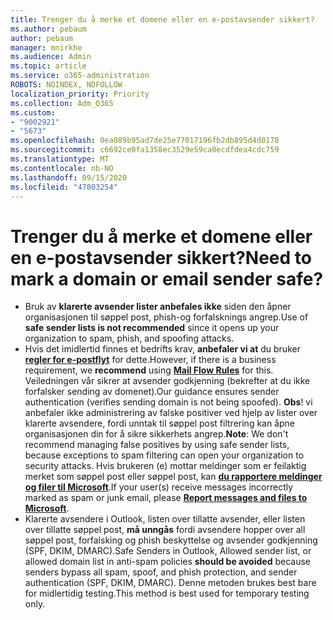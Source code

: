 ```yaml
---
title: Trenger du å merke et domene eller en e-postavsender sikkert?
ms.author: pebaum
author: pebaum
manager: mnirkhe
ms.audience: Admin
ms.topic: article
ms.service: o365-administration
ROBOTS: NOINDEX, NOFOLLOW
localization_priority: Priority
ms.collection: Adm_O365
ms.custom:
- "9002921"
- "5673"
ms.openlocfilehash: 0ea089b95ad7de25e77017196fb2db895d4d0178
ms.sourcegitcommit: c6692ce0fa1358ec3529e59ca0ecdfdea4cdc759
ms.translationtype: MT
ms.contentlocale: nb-NO
ms.lasthandoff: 09/15/2020
ms.locfileid: "47803254"
---
```

# <a name="need-to-mark-a-domain-or-email-sender-safe"></a><span data-ttu-id="3102f-102">Trenger du å merke et domene eller en e-postavsender sikkert?</span><span class="sxs-lookup"><span data-stu-id="3102f-102">Need to mark a domain or email sender safe?</span></span>

- <span data-ttu-id="3102f-103">Bruk av **klarerte avsender lister anbefales ikke** siden den åpner organisasjonen til søppel post, phish-og forfalsknings angrep.</span><span class="sxs-lookup"><span data-stu-id="3102f-103">Use of **safe sender lists is not recommended** since it opens up your organization to spam, phish, and spoofing attacks.</span></span>
- <span data-ttu-id="3102f-104">Hvis det imidlertid finnes et bedrifts krav, **anbefaler vi at** du bruker **[regler for e-postflyt](https://docs.microsoft.com/microsoft-365/security/office-365-security/create-safe-sender-lists-in-office-365?view=o365-worldwide#recommended-use-mail-flow-rules)** for dette.</span><span class="sxs-lookup"><span data-stu-id="3102f-104">However, if there is a business requirement, we **recommend** using **[Mail Flow Rules](https://docs.microsoft.com/microsoft-365/security/office-365-security/create-safe-sender-lists-in-office-365?view=o365-worldwide#recommended-use-mail-flow-rules)** for this.</span></span> <span data-ttu-id="3102f-105">Veiledningen vår sikrer at avsender godkjenning (bekrefter at du ikke forfalsker sending av domenet).</span><span class="sxs-lookup"><span data-stu-id="3102f-105">Our guidance ensures sender authentication (verifies sending domain is not being spoofed).</span></span> <span data-ttu-id="3102f-106">**Obs**! vi anbefaler ikke administrering av falske positiver ved hjelp av lister over klarerte avsendere, fordi unntak til søppel post filtrering kan åpne organisasjonen din for å sikre sikkerhets angrep.</span><span class="sxs-lookup"><span data-stu-id="3102f-106">**Note**: We don't recommend managing false positives by using safe sender lists, because exceptions to spam filtering can open your organization to security attacks.</span></span> <span data-ttu-id="3102f-107">Hvis brukeren (e) mottar meldinger som er feilaktig merket som søppel post eller søppel post, kan **[du rapportere meldinger og filer til Microsoft](https://protection.office.com/reportsubmission)**.</span><span class="sxs-lookup"><span data-stu-id="3102f-107">If your user(s) receive messages incorrectly marked as spam or junk email, please **[Report messages and files to Microsoft](https://protection.office.com/reportsubmission)**.</span></span>
- <span data-ttu-id="3102f-108">Klarerte avsendere i Outlook, listen over tillatte avsender, eller listen over tillatte søppel post, **må unngås** fordi avsendere hopper over all søppel post, forfalsking og phish beskyttelse og avsender godkjenning (SPF, DKIM, DMARC).</span><span class="sxs-lookup"><span data-stu-id="3102f-108">Safe Senders in Outlook, Allowed sender list, or allowed domain list in anti-spam policies **should be avoided** because senders bypass all spam, spoof, and phish protection, and sender authentication (SPF, DKIM, DMARC).</span></span> <span data-ttu-id="3102f-109">Denne metoden brukes best bare for midlertidig testing.</span><span class="sxs-lookup"><span data-stu-id="3102f-109">This method is best used for temporary testing only.</span></span>
